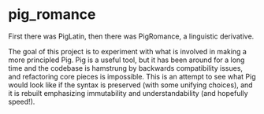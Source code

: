 pig_romance
===========

First there was PigLatin, then there was PigRomance, a linguistic derivative.

The goal of this project is to experiment with what is involved in making a more principled Pig. Pig is a useful tool, but it has been around for a long time and the codebase is hamstrung by backwards compatibility issues, and refactoring core pieces is impossible. This is an attempt to see what Pig would look like if the syntax is preserved (with some unifying choices), and it is rebuilt emphasizing immutability and understandability (and hopefully speed!).
